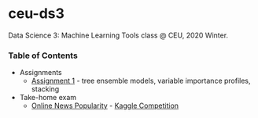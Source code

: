 # ceu-ds3
Data Science 3: Machine Learning Tools class @ CEU, 2020 Winter.

### Table of Contents
* Assignments
  * [Assignment 1](https://github.com/szigony/ceu-ds3/blob/master/DS3_A1_Patrik-Szigeti.Rmd) - tree ensemble models, variable importance profiles, stacking
* Take-home exam
  * [Online News Popularity](https://github.com/szigony/ceu-ds3/blob/master/DS3_E_Patrik-Szigeti.Rmd) - [Kaggle Competition](https://www.kaggle.com/c/ceuba2020)

